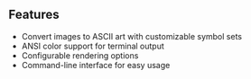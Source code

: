 ## Features

- Convert images to ASCII art with customizable symbol sets
- ANSI color support for terminal output
- Configurable rendering options
- Command-line interface for easy usage
